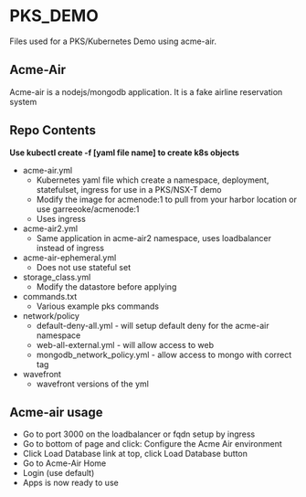 # PKS_DEMO #

Files used for a PKS/Kubernetes Demo using acme-air.

## Acme-Air ##
Acme-air is a nodejs/mongodb application.  It is a fake airline reservation system

## Repo Contents ##

__Use kubectl create -f [yaml file name] to create k8s objects__

* acme-air.yml
	* Kubernetes yaml file which create a namespace, deployment, statefulset, ingress for use in a PKS/NSX-T demo
	* Modify the image for acmenode:1 to pull from your harbor location or use garreeoke/acmenode:1
	* Uses ingress
* acme-air2.yml
	* Same application in acme-air2 namespace, uses loadbalancer instead of ingress
* acme-air-ephemeral.yml
	* Does not use stateful set
* storage_class.yml
	* Modify the datastore before applying
* commands.txt
	* Various example pks commands
* network/policy
	* default-deny-all.yml - will setup default deny for the acme-air namespace
	* web-all-external.yml - will allow access to web
	* mongodb_network_policy.yml - allow access to mongo with correct tag
* wavefront
	* wavefront versions of the yml

## Acme-air usage ##
* Go to port 3000 on the loadbalancer or fqdn setup by ingress
* Go to bottom of page and click: Configure the Acme Air environment
* Click Load Database link at top, click Load Database button
* Go to Acme-Air Home
* Login (use default)
* Apps is now ready to use 

